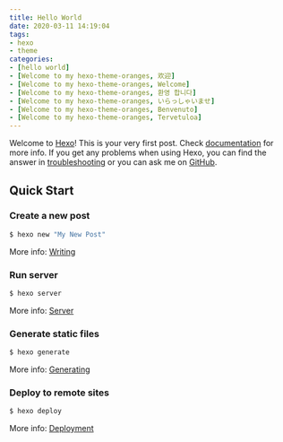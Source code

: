 ```yaml
---
title: Hello World
date: 2020-03-11 14:19:04
tags:
- hexo
- theme
categories:
- [hello world]
- [Welcome to my hexo-theme-oranges, 欢迎]
- [Welcome to my hexo-theme-oranges, Welcome]
- [Welcome to my hexo-theme-oranges, 환영 합니다]
- [Welcome to my hexo-theme-oranges, いらっしゃいませ]
- [Welcome to my hexo-theme-oranges, Benvenuto]
- [Welcome to my hexo-theme-oranges, Tervetuloa]
---
```

Welcome to [Hexo](https://hexo.io/)! This is your very first post. Check [documentation](https://hexo.io/docs/) for more info. If you get any problems when using Hexo, you can find the answer in [troubleshooting](https://hexo.io/docs/troubleshooting.html) or you can ask me on [GitHub](https://github.com/hexojs/hexo/issues).

## Quick Start

### Create a new post

``` bash
$ hexo new "My New Post"
```

More info: [Writing](https://hexo.io/docs/writing.html)

### Run server

``` bash
$ hexo server
```

More info: [Server](https://hexo.io/docs/server.html)

### Generate static files

``` bash
$ hexo generate
```

More info: [Generating](https://hexo.io/docs/generating.html)

### Deploy to remote sites

``` bash
$ hexo deploy
```

More info: [Deployment](https://hexo.io/docs/deployment.html)

